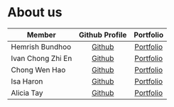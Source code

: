 # About us

Member | Github Profile | Portfolio 
-----|:--------------:|:---------:
Hemrish Bundhoo | [Github](https://github.com/H-horizon) | [Portfolio](docs/team/johndoe.md)
Ivan Chong Zhi En | [Github](https://github.com/ivanchongzhien) | [Portfolio](docs/team/johndoe.md)
Chong Wen Hao | [Github](https://github.com/8kdesign) | [Portfolio](docs/team/chongwenhao.md)
Isa Haron | [Github](https://github.com/isaharon) | [Portfolio](docs/team/johndoe.md)
Alicia Tay | [Github](https://github.com/aliciatay-zls/) | [Portfolio](docs/team/johndoe.md)
